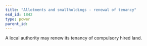 ```yaml
---
title: "Allotments and smallholdings - renewal of tenancy"
esd_id: 1842
type: power
parent_id:  
---
```


A local authority may renew its tenancy of compulsory hired land.

